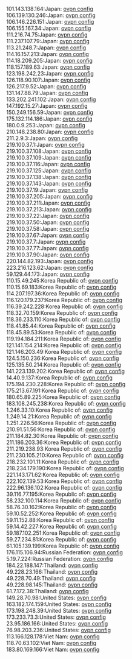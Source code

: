 101.143.138.164:Japan: [ovpn config](vpn/101_143_138_164.ovpn)  
106.139.130.246:Japan: [ovpn config](vpn/106_139_130_246.ovpn)  
106.146.226.151:Japan: [ovpn config](vpn/106_146_226_151.ovpn)  
106.155.167.34:Japan: [ovpn config](vpn/106_155_167_34.ovpn)  
111.216.74.75:Japan: [ovpn config](vpn/111_216_74_75.ovpn)  
111.237.107.79:Japan: [ovpn config](vpn/111_237_107_79.ovpn)  
113.21.248.7:Japan: [ovpn config](vpn/113_21_248_7.ovpn)  
114.16.157.213:Japan: [ovpn config](vpn/114_16_157_213.ovpn)  
114.18.209.205:Japan: [ovpn config](vpn/114_18_209_205.ovpn)  
118.157.189.63:Japan: [ovpn config](vpn/118_157_189_63.ovpn)  
123.198.242.23:Japan: [ovpn config](vpn/123_198_242_23.ovpn)  
126.118.90.107:Japan: [ovpn config](vpn/126_118_90_107.ovpn)  
126.217.9.52:Japan: [ovpn config](vpn/126_217_9_52.ovpn)  
131.147.88.79:Japan: [ovpn config](vpn/131_147_88_79.ovpn)  
133.202.241.102:Japan: [ovpn config](vpn/133_202_241_102.ovpn)  
147.192.15.27:Japan: [ovpn config](vpn/147_192_15_27.ovpn)  
150.249.156.59:Japan: [ovpn config](vpn/150_249_156_59.ovpn)  
175.132.114.186:Japan: [ovpn config](vpn/175_132_114_186.ovpn)  
180.0.9.253:Japan: [ovpn config](vpn/180_0_9_253.ovpn)  
210.148.238.80:Japan: [ovpn config](vpn/210_148_238_80.ovpn)  
211.2.9.3:Japan: [ovpn config](vpn/211_2_9_3.ovpn)  
219.100.37.1:Japan: [ovpn config](vpn/219_100_37_1.ovpn)  
219.100.37.108:Japan: [ovpn config](vpn/219_100_37_108.ovpn)  
219.100.37.109:Japan: [ovpn config](vpn/219_100_37_109.ovpn)  
219.100.37.116:Japan: [ovpn config](vpn/219_100_37_116.ovpn)  
219.100.37.125:Japan: [ovpn config](vpn/219_100_37_125.ovpn)  
219.100.37.138:Japan: [ovpn config](vpn/219_100_37_138.ovpn)  
219.100.37.143:Japan: [ovpn config](vpn/219_100_37_143.ovpn)  
219.100.37.19:Japan: [ovpn config](vpn/219_100_37_19.ovpn)  
219.100.37.205:Japan: [ovpn config](vpn/219_100_37_205.ovpn)  
219.100.37.211:Japan: [ovpn config](vpn/219_100_37_211.ovpn)  
219.100.37.213:Japan: [ovpn config](vpn/219_100_37_213.ovpn)  
219.100.37.22:Japan: [ovpn config](vpn/219_100_37_22.ovpn)  
219.100.37.50:Japan: [ovpn config](vpn/219_100_37_50.ovpn)  
219.100.37.58:Japan: [ovpn config](vpn/219_100_37_58.ovpn)  
219.100.37.67:Japan: [ovpn config](vpn/219_100_37_67.ovpn)  
219.100.37.7:Japan: [ovpn config](vpn/219_100_37_7.ovpn)  
219.100.37.77:Japan: [ovpn config](vpn/219_100_37_77.ovpn)  
219.100.37.90:Japan: [ovpn config](vpn/219_100_37_90.ovpn)  
220.144.82.193:Japan: [ovpn config](vpn/220_144_82_193.ovpn)  
223.216.123.62:Japan: [ovpn config](vpn/223_216_123_62.ovpn)  
59.129.44.173:Japan: [ovpn config](vpn/59_129_44_173.ovpn)  
110.15.49.245:Korea Republic of: [ovpn config](vpn/110_15_49_245.ovpn)  
110.15.69.183:Korea Republic of: [ovpn config](vpn/110_15_69_183.ovpn)  
114.207.197.36:Korea Republic of: [ovpn config](vpn/114_207_197_36.ovpn)  
116.120.179.237:Korea Republic of: [ovpn config](vpn/116_120_179_237.ovpn)  
116.39.242.228:Korea Republic of: [ovpn config](vpn/116_39_242_228.ovpn)  
118.32.70.159:Korea Republic of: [ovpn config](vpn/118_32_70_159.ovpn)  
118.36.233.110:Korea Republic of: [ovpn config](vpn/118_36_233_110.ovpn)  
118.41.85.44:Korea Republic of: [ovpn config](vpn/118_41_85_44.ovpn)  
118.45.89.53:Korea Republic of: [ovpn config](vpn/118_45_89_53.ovpn)  
119.194.184.211:Korea Republic of: [ovpn config](vpn/119_194_184_211.ovpn)  
121.141.154.214:Korea Republic of: [ovpn config](vpn/121_141_154_214.ovpn)  
121.146.203.49:Korea Republic of: [ovpn config](vpn/121_146_203_49.ovpn)  
124.5.150.236:Korea Republic of: [ovpn config](vpn/124_5_150_236.ovpn)  
125.135.50.214:Korea Republic of: [ovpn config](vpn/125_135_50_214.ovpn)  
141.223.139.202:Korea Republic of: [ovpn config](vpn/141_223_139_202.ovpn)  
14.40.9.137:Korea Republic of: [ovpn config](vpn/14_40_9_137.ovpn)  
175.194.230.228:Korea Republic of: [ovpn config](vpn/175_194_230_228.ovpn)  
175.213.67.191:Korea Republic of: [ovpn config](vpn/175_213_67_191.ovpn)  
180.65.89.225:Korea Republic of: [ovpn config](vpn/180_65_89_225.ovpn)  
183.108.245.238:Korea Republic of: [ovpn config](vpn/183_108_245_238.ovpn)  
1.246.33.10:Korea Republic of: [ovpn config](vpn/1_246_33_10.ovpn)  
1.249.14.21:Korea Republic of: [ovpn config](vpn/1_249_14_21.ovpn)  
1.251.226.56:Korea Republic of: [ovpn config](vpn/1_251_226_56.ovpn)  
210.91.51.56:Korea Republic of: [ovpn config](vpn/210_91_51_56.ovpn)  
211.184.82.30:Korea Republic of: [ovpn config](vpn/211_184_82_30.ovpn)  
211.186.203.36:Korea Republic of: [ovpn config](vpn/211_186_203_36.ovpn)  
211.219.238.93:Korea Republic of: [ovpn config](vpn/211_219_238_93.ovpn)  
211.230.105.210:Korea Republic of: [ovpn config](vpn/211_230_105_210.ovpn)  
218.232.101.11:Korea Republic of: [ovpn config](vpn/218_232_101_11.ovpn)  
218.234.179.190:Korea Republic of: [ovpn config](vpn/218_234_179_190.ovpn)  
221.143.171.62:Korea Republic of: [ovpn config](vpn/221_143_171_62.ovpn)  
222.102.139.53:Korea Republic of: [ovpn config](vpn/222_102_139_53.ovpn)  
222.96.136.102:Korea Republic of: [ovpn config](vpn/222_96_136_102.ovpn)  
39.116.77.195:Korea Republic of: [ovpn config](vpn/39_116_77_195.ovpn)  
58.232.100.114:Korea Republic of: [ovpn config](vpn/58_232_100_114.ovpn)  
58.76.30.162:Korea Republic of: [ovpn config](vpn/58_76_30_162.ovpn)  
59.10.52.252:Korea Republic of: [ovpn config](vpn/59_10_52_252.ovpn)  
59.11.152.88:Korea Republic of: [ovpn config](vpn/59_11_152_88.ovpn)  
59.14.42.227:Korea Republic of: [ovpn config](vpn/59_14_42_227.ovpn)  
59.187.102.251:Korea Republic of: [ovpn config](vpn/59_187_102_251.ovpn)  
59.27.234.81:Korea Republic of: [ovpn config](vpn/59_27_234_81.ovpn)  
61.105.139.199:Korea Republic of: [ovpn config](vpn/61_105_139_199.ovpn)  
176.115.106.94:Russian Federation: [ovpn config](vpn/176_115_106_94.ovpn)  
5.19.7.224:Russian Federation: [ovpn config](vpn/5_19_7_224.ovpn)  
184.22.188.147:Thailand: [ovpn config](vpn/184_22_188_147.ovpn)  
49.228.23.166:Thailand: [ovpn config](vpn/49_228_23_166.ovpn)  
49.228.70.49:Thailand: [ovpn config](vpn/49_228_70_49.ovpn)  
49.228.98.145:Thailand: [ovpn config](vpn/49_228_98_145.ovpn)  
61.7.172.38:Thailand: [ovpn config](vpn/61_7_172_38.ovpn)  
149.28.70.98:United States: [ovpn config](vpn/149_28_70_98.ovpn)  
163.182.174.159:United States: [ovpn config](vpn/163_182_174_159.ovpn)  
173.198.248.39:United States: [ovpn config](vpn/173_198_248_39.ovpn)  
173.233.73.3:United States: [ovpn config](vpn/173_233_73_3.ovpn)  
23.95.186.166:United States: [ovpn config](vpn/23_95_186_166.ovpn)  
76.98.203.236:United States: [ovpn config](vpn/76_98_203_236.ovpn)  
113.166.128.178:Viet Nam: [ovpn config](vpn/113_166_128_178.ovpn)  
118.70.63.102:Viet Nam: [ovpn config](vpn/118_70_63_102.ovpn)  
183.80.169.166:Viet Nam: [ovpn config](vpn/183_80_169_166.ovpn)  

